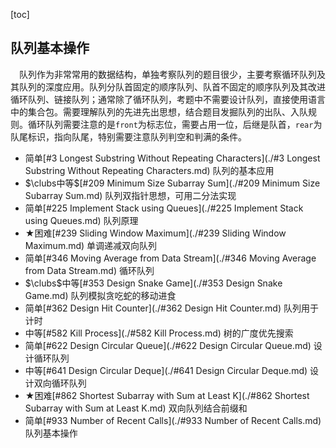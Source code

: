 [toc]

## 队列基本操作

&emsp;队列作为非常常用的数据结构，单独考察队列的题目很少，主要考察循环队列及其队列的深度应用。队列分队首固定的顺序队列、队首不固定的顺序队列及其改进循环队列、链接队列；通常除了循环队列，考题中不需要设计队列，直接使用语言中的集合包。需要理解队列的先进先出思想，结合题目发掘队列的出队、入队规则。循环队列需要注意的是`front`为标志位，需要占用一位，后继是队首，`rear`为队尾标识，指向队尾，特别需要注意队列判空和判满的条件。

* 简单[#3 Longest Substring Without Repeating Characters](./#3 Longest Substring Without Repeating Characters.md)    队列的基本应用
* $\clubs中等$[#209 Minimum Size Subarray Sum](./#209 Minimum Size Subarray Sum.md)    队列双指针思想，可用二分法实现
* 简单[#225 Implement Stack using Queues](./#225 Implement Stack using Queues.md)    队列原理
* $\bigstar$困难[#239 Sliding Window Maximum](./#239 Sliding Window Maximum.md)    单调递减双向队列
* 简单[#346 Moving Average from Data Stream](./#346 Moving Average from Data Stream.md)    循环队列
* $\clubs$中等[#353 Design Snake Game](./#353 Design Snake Game.md)    队列模拟贪吃蛇的移动进食
* 简单[#362 Design Hit Counter](./#362 Design Hit Counter.md)    队列用于计时
* 中等[#582 Kill Process](./#582 Kill Process.md)    树的广度优先搜索
* 简单[#622 Design Circular Queue](./#622 Design Circular Queue.md)    设计循环队列
* 中等[#641 Design Circular Deque](./#641 Design Circular Deque.md)    设计双向循环队列
* $\bigstar$困难[#862 Shortest Subarray with Sum at Least K](./#862 Shortest Subarray with Sum at Least K.md)    双向队列结合前缀和
* 简单[#933 Number of Recent Calls](./#933 Number of Recent Calls.md)    队列基本操作